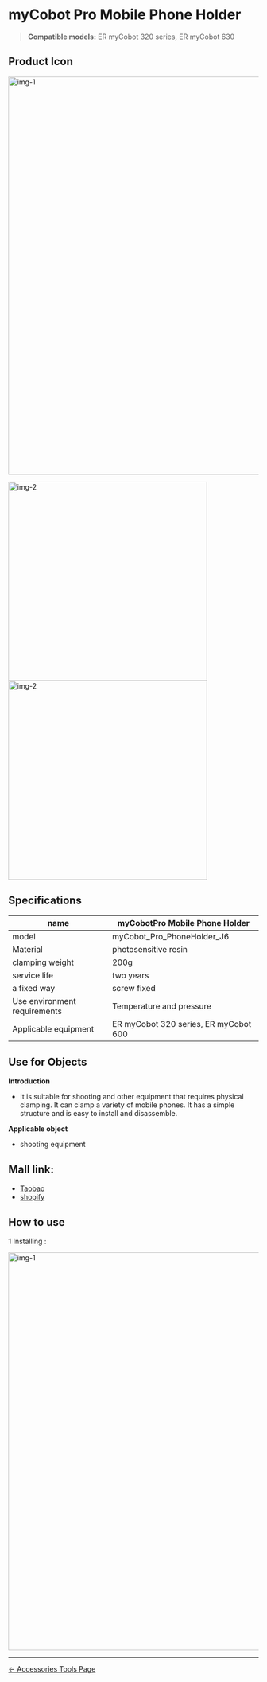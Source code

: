 # myCobot Pro Mobile Phone Holder

> **Compatible models:** ER myCobot 320 series, ER myCobot 630

## Product Icon

<img src="../../../resources/1-ProductIntroduction/1.4/1.4.4-Other/2-PhoneHoldPro/myCobot_Pro_PhoneHolder_J6-4.jpg" alt="img-1" width="800" height=“auto” /> <br>

<img src="../../../resources/1-ProductIntroduction/1.4/1.4.4-Other/2-PhoneHoldPro/myCobot_Pro_PhoneHolder_J6-2.jpg" alt="img-2" width="400" height="auto" /><img src="../../../resources/1-ProductIntroduction/1.4/1.4.4-Other/2-PhoneHoldPro/myCobot_Pro_PhoneHolder_J6-3.jpg" alt="img-2" width="400" height="auto" />


## Specifications

| **name**                     | **myCobotPro Mobile Phone Holder**    |
| ---------------------------- | ------------------------------------- |
| model                        | myCobot_Pro_PhoneHolder_J6            |
| Material                     | photosensitive resin                  |
| clamping weight              | 200g                                  |
| service life                 | two years                             |
| a fixed way                  | screw fixed                           |
| Use environment requirements | Temperature and pressure              |
| Applicable equipment         | ER myCobot 320 series, ER myCobot 600 |

## Use for Objects

**Introduction**

- It is suitable for shooting and other equipment that requires physical clamping. It can clamp a variety of mobile phones. It has a simple structure and is easy to install and disassemble.

**Applicable object**

- shooting equipment

## Mall link: 

-   [Taobao](https://shop504055678.taobao.com)
-   [shopify](https://shop-elephantrobotics-com.translate.goog/collections/mycobot-pro-600/products/mycobot-pro-adaptive-gripper-black-white-for-mycobot-320-mycobot-pro-600-%E7%9A%84%E5%89%AF%E6%9C%AC?_x_tr_sl=auto&_x_tr_tl=zh-CN)

 ## How to use

1 Installing : <br>

<img src="../../../resources/1-ProductIntroduction/1.4/1.4.4-Other/2-PhoneHoldPro/myCobot_Pro_PhoneHolder_J6-1.jpg" alt="img-1" width="800" height=“auto” /> <br>

--------
[← Accessories Tools Page](../../1.4-AccessoriesTools/1.4-AccessoriesTools.md#holder) 
